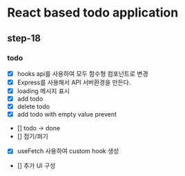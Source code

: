 # React based todo application

## step-18

### todo

- [x] hooks api를 사용하여 모두 함수형 컴포넌트로 변경
- [x] Express를 사용해서 API 서버환경을 만든다.
- [x] loading 메시지 표시
- [x] add todo
- [x] delete todo
- [x] add todo with empty value prevent
- [] todo -> done
- [] 접기/펴기
- [x] useFetch 사용하여 custom hook 생성
- [] 추가 UI 구성
